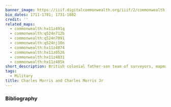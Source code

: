 ```yaml
---
banner_image: https://iiif.digitalcommonwealth.org/iiif/2/commonwealth:hx11z4920/4108,959,2749,1248/,1200/0/default.jpg
bio_dates: 1711-1781; 1731-1802
credit: ''
related_maps:
  - commonwealth:hx11z491q
  - commonwealth:q524n712b
  - commonwealth:q524n7091
  - commonwealth:q524nj10n
  - commonwealth:hx11z4874
  - commonwealth:hx11z0526
  - commonwealth:hx11z4831
  - commonwealth:hx11z485k
short_description: British colonial father-son team of surveyors, mapmakers, and politicians
tags:
  - Military
title: Charles Morris and Charles Morris Jr
---
```





### Bibliography


